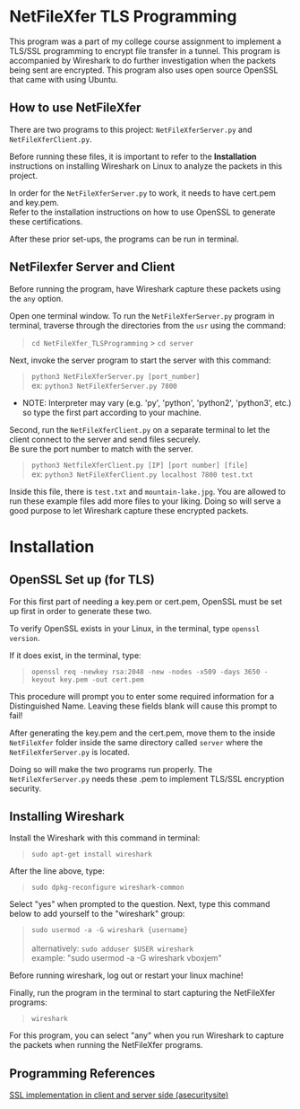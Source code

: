 # NetFileXfer TLS Programming

This program was a part of my college course assignment to implement a TLS/SSL programming to encrypt file transfer in a tunnel. This program is accompanied by Wireshark to do further investigation when the packets being sent are encrypted. This program also uses open source OpenSSL that came with using Ubuntu. 

## How to use NetFileXfer

There are two programs to this project: `NetFileXferServer.py` and `NetFileXferClient.py`.

Before running these files, it is important to refer to the **Installation** instructions on installing Wireshark on Linux to analyze the packets in this project.

In order for the `NetFileXferServer.py` to work, it needs to have cert.pem and key.pem.<br>
Refer to the installation instructions on how to use OpenSSL to generate these certifications.

After these prior set-ups, the programs can be run in terminal.

## NetFilexfer Server and Client
Before running the program, have Wireshark capture these packets using the `any` option.

Open one terminal window. To run the `NetFileXferServer.py` program in terminal, traverse through the directories from the `usr` using the command:
> `cd NetFileXfer_TLSProgramming` > `cd server`

Next, invoke the server program to start the server with this command:
> `python3 NetFileXferServer.py [port_number]`<br>
> ex: `python3 NetFileXferServer.py 7800`

* NOTE: Interpreter may vary (e.g. 'py', 'python', 'python2', 'python3', etc.) so type the first part according to your machine.

Second, run the `NetFileXferClient.py` on a separate terminal to let the client connect to the server and send files securely.<br>
Be sure the port number to match with the server.
>`python3 NetfileXferClient.py [IP] [port number] [file]`<br>
> ex: `python3 NetFileXferClient.py localhost 7800 test.txt`

Inside this file, there is `test.txt` and `mountain-lake.jpg`. You are allowed to run these example files add more files to your liking. Doing so will serve a good purpose to let Wireshark capture these encrypted packets.

# Installation

## OpenSSL Set up (for TLS)
For this first part of needing a key.pem or cert.pem, OpenSSL must be set up first in order to generate these two.

To verify OpenSSL exists in your Linux, in the terminal, type `openssl version`.

If it does exist, in the terminal, type: 

>`openssl req -newkey rsa:2048 -new -nodes -x509 -days 3650 -keyout key.pem -out cert.pem`

This procedure will prompt you to enter some required information for a Distinguished Name. Leaving these fields blank will cause this prompt to fail!

After generating the key.pem and the cert.pem, move them to the inside `NetFileXfer` folder inside the same directory called `server` where the `NetFileXferServer.py` is located.

Doing so will make the two programs run properly. The `NetFileXferServer.py` needs these .pem to implement TLS/SSL encryption security.

## Installing Wireshark

Install the Wireshark with this command in terminal:
>`sudo apt-get install wireshark`

After the line above, type:
> `sudo dpkg-reconfigure wireshark-common`

Select "yes" when prompted to the question.
Next, type this command below to add yourself to the "wireshark" group:

> `sudo usermod -a -G wireshark {username}`<br>
> <br> alternatively: `sudo adduser $USER wireshark`
> <br>example: "sudo usermod -a -G wireshark vboxjem"

Before running wireshark, log out or restart your linux machine!

Finally, run the program in the terminal to start capturing the NetFileXfer programs:
> `wireshark`

For this program, you can select "any" when you run Wireshark to capture the packets when running the NetFileXfer programs.

## Programming References
[SSL implementation in client and server side (asecuritysite)](https://asecuritysite.com/subjects/chapter107)
